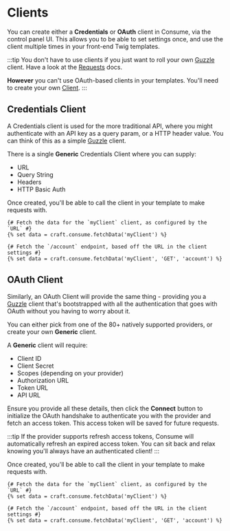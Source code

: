 # Clients
You can create either a **Credentials** or **OAuth** client in Consume, via the control panel UI. This allows you to be able to set settings once, and use the client multiple times in your front-end Twig templates.

:::tip
You don't have to use clients if you just want to roll your own [Guzzle](https://docs.guzzlephp.org/en/stable/) client. Have a look at the [Requests](docs:template-guides/fetching-data) docs. 

**However** you can't use OAuth-based clients in your templates. You'll need to create your own [Client](docs:developers/client-type).
:::

## Credentials Client
A Credentials client is used for the more traditional API, where you might authenticate with an API key as a query param, or a HTTP header value. You can think of this as a simple [Guzzle](https://docs.guzzlephp.org/en/stable/) client.

There is a single **Generic** Credentials Client where you can supply:

- URL
- Query String
- Headers
- HTTP Basic Auth

Once created, you'll be able to call the client in your template to make requests with.

```twig
{# Fetch the data for the `myClient` client, as configured by the `URL` #}
{% set data = craft.consume.fetchData('myClient') %}

{# Fetch the `/account` endpoint, based off the URL in the client settings #}
{% set data = craft.consume.fetchData('myClient', 'GET', 'account') %}
```

## OAuth Client
Similarly, an OAuth Client will provide the same thing - providing you a [Guzzle](https://docs.guzzlephp.org/en/stable/) client that's bootstrapped with all the authentication that goes with OAuth without you having to worry about it.

You can either pick from one of the 80+ natively supported providers, or create your own **Generic** client.

A **Generic** client will require:

- Client ID
- Client Secret
- Scopes (depending on your provider)
- Authorization URL
- Token URL
- API URL

Ensure you provide all these details, then click the **Connect** button to initialize the OAuth handshake to authenticate you with the provider and fetch an access token. This access token will be saved for future requests.

:::tip
If the provider supports refresh access tokens, Consume will automatically refresh an expired access token. You can sit back and relax knowing you'll always have an authenticated client!
:::

Once created, you'll be able to call the client in your template to make requests with.

```twig
{# Fetch the data for the `myClient` client, as configured by the `URL` #}
{% set data = craft.consume.fetchData('myClient') %}

{# Fetch the `/account` endpoint, based off the URL in the client settings #}
{% set data = craft.consume.fetchData('myClient', 'GET', 'account') %}
```
